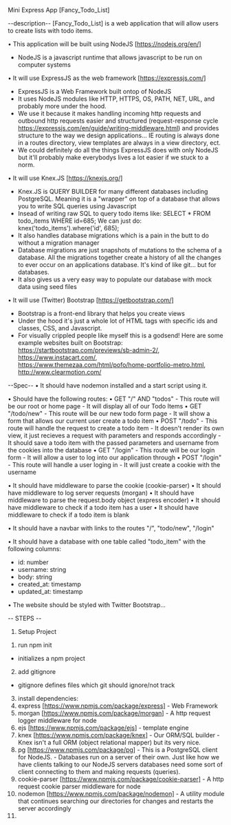 Mini Express App [Fancy_Todo_List]

--description--
[Fancy_Todo_List] is a web application that will allow users to create lists with todo items.

• This application will be built using NodeJS [https://nodejs.org/en/]
  - NodeJS is a javascript runtime that allows javascript to be run on computer systems

• It will use ExpressJS as the web framework [https://expressjs.com/]
  - ExpressJS is a Web Framework built ontop of NodeJS
  - It uses NodeJS modules like HTTP, HTTPS, OS, PATH, NET, URL, and probably more under the hood.
  - We use it because it makes handling incoming http requests and outbound http requests easier and structured (request-response cycle https://expressjs.com/en/guide/writing-middleware.html)
  and provides structure to the way we design applications... IE routing is always done in a routes directory, view templates are always in a view directory, ect.
  - We could definitely do all the things ExpressJS does with only NodeJS but it'll probably make everybodys lives a lot easier if we stuck to a norm.

• It will use Knex.JS [https://knexjs.org/]
  - Knex.JS is QUERY BUILDER for many different databases including PostgreSQL. Meaning it is a "wrapper" on top of a database that allows you to write SQL queries using Javascript
  - Insead of writing raw SQL to query todo items like: SELECT * FROM todo_items WHERE id=685; We can just do: knex('todo_items').where('id', 685);
  - It also handles database migrations which is a pain in the butt to do without a migration manager
  - Database migrations are just snapshots of mutations to the schema of a database. All the migrations together create a history of all the changes to ever occur on an applications database. It's kind of like git... but for databases.
  - It also gives us a very easy way to populate our database with mock data using seed files

• It will use (Twitter) Bootstrap [https://getbootstrap.com/]
  - Bootstrap is a front-end library that helps you create views
  - Under the hood it's just a whole lot of HTML tags with specific ids and classes, CSS, and Javascript.
  - For visually crippled people like myself this is a godsend! Here are some example websites built on Bootstrap: https://startbootstrap.com/previews/sb-admin-2/, https://www.instacart.com/, https://www.themezaa.com/html/pofo/home-portfolio-metro.html, http://www.clearmotion.com/


--Spec-- 
• It should have nodemon installed and a start script using it.

• Should have the following routes:
  • GET "/" AND "todos"
    - This route will be our root or home page
    - It will display all of our Todo Items
  • GET "/todo/new"
    - This route will be our new todo form page
    - It will show a form that allows our current user create a todo item
  • POST "/todo"
    - This route will handle the request to create a todo item
    - It doesn't render its own view, it just recieves a request with parameters and responds accordingly
    - It should save a todo item with the passed parameters and username from the cookies into the database
  • GET "/login"
    - This route will be our login form
    - It will allow a user to log into our application through
  • POST "/login"
    - This route will handle a user loging in
    - It will just create a cookie with the username

• It should have middleware to parse the cookie (cookie-parser)
• It should have middleware to log server requests (morgan)
• It should have middleware to parse the request.body object (express encoder)
• It should have middleware to check if a todo item has a user
• It should have middleware to check if a todo item is blank

• It should have a navbar with links to the routes "/", "todo/new", "/login"

• It should have a database with one table called "todo_item" with the following columns:
  - id: number
  - username: string
  - body: string
  - created_at: timestamp
  - updated_at: timestamp

• The website should be styled with Twitter Bootstrap...

-- STEPS --
1) Setup Project
 1. run npm init
  - initializes a npm project
 2. add gitignore
  - gitignore defines files which git should ignore/not track
 3. install dependencies:
  1. express [https://www.npmjs.com/package/express]
    - Web Framework
  2. morgan [https://www.npmjs.com/package/morgan]
    - A http request logger middleware for node
  3. ejs [https://www.npmjs.com/package/ejs]
    - template engine
  4. knex [https://www.npmjs.com/package/knex]
    - Our ORM/SQL builder
    - Knex isn't a full ORM (object relational mapper) but its very nice.
  5. pg [https://www.npmjs.com/package/pg]
    - This is a PostgreSQL client for NodeJS.
    - Databases run on a server of their own. Just like how we have clients talking to our NodeJS servers databases need some sort of client connecting to them and making requests (queries).
  6. cookie-parser [https://www.npmjs.com/package/cookie-parser]
    - A http request cookie parser middleware for node
  7. nodemon [https://www.npmjs.com/package/nodemon]
    - A utility module that continues searching our directories for changes and restarts the server accordingly
 4. 